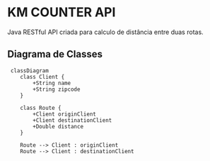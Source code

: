 # KM COUNTER API
Java RESTful API criada para calculo de distância entre duas rotas. 

## Diagrama de Classes

```mermaid
 classDiagram
    class Client {
        +String name
        +String zipcode
    }

    class Route {
        +Client originClient
        +Client destinationClient
        +Double distance
    }

    Route --> Client : originClient
    Route --> Client : destinationClient
```
